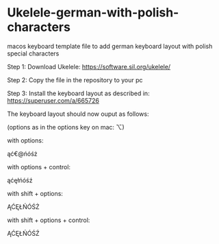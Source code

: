 # Ukelele-german-with-polish-characters
macos keyboard template file to add german keyboard layout with polish special characters

Step 1:
Download Ukelele:
https://software.sil.org/ukelele/

Step 2:
Copy the file in the repository to your pc

Step 3:
Install the keyboard layout as described in:
https://superuser.com/a/665726


The keyboard layout should now ouput as follows:

(options as in the options key on mac: ⌥)

with options:

ąć€@ńóśż


with options + control:

ąćęłńóśź


with shift + options:

ĄĆĘŁŃÓŚŻ


with shift + options + control:

ĄĆĘŁŃÓŚŹ

